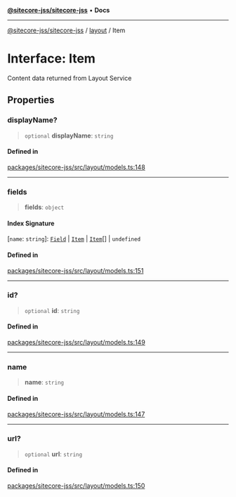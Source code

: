 [**@sitecore-jss/sitecore-jss**](../../README.md) • **Docs**

***

[@sitecore-jss/sitecore-jss](../../README.md) / [layout](../README.md) / Item

# Interface: Item

Content data returned from Layout Service

## Properties

### displayName?

> `optional` **displayName**: `string`

#### Defined in

[packages/sitecore-jss/src/layout/models.ts:148](https://github.com/Sitecore/jss/blob/add785323e917338873098dc44b8af984c4e7c9a/packages/sitecore-jss/src/layout/models.ts#L148)

***

### fields

> **fields**: `object`

#### Index Signature

 \[`name`: `string`\]: [`Field`](Field.md) \| [`Item`](Item.md) \| [`Item`](Item.md)[] \| `undefined`

#### Defined in

[packages/sitecore-jss/src/layout/models.ts:151](https://github.com/Sitecore/jss/blob/add785323e917338873098dc44b8af984c4e7c9a/packages/sitecore-jss/src/layout/models.ts#L151)

***

### id?

> `optional` **id**: `string`

#### Defined in

[packages/sitecore-jss/src/layout/models.ts:149](https://github.com/Sitecore/jss/blob/add785323e917338873098dc44b8af984c4e7c9a/packages/sitecore-jss/src/layout/models.ts#L149)

***

### name

> **name**: `string`

#### Defined in

[packages/sitecore-jss/src/layout/models.ts:147](https://github.com/Sitecore/jss/blob/add785323e917338873098dc44b8af984c4e7c9a/packages/sitecore-jss/src/layout/models.ts#L147)

***

### url?

> `optional` **url**: `string`

#### Defined in

[packages/sitecore-jss/src/layout/models.ts:150](https://github.com/Sitecore/jss/blob/add785323e917338873098dc44b8af984c4e7c9a/packages/sitecore-jss/src/layout/models.ts#L150)
